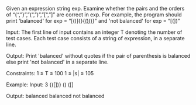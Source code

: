 Given an expression string exp. Examine whether the pairs and the orders of “{“,”}”,”(“,”)”,”[“,”]” are correct in exp.
For example, the program should print 'balanced' for exp = “[()]{}{[()()]()}” and 'not balanced' for exp = “[(])”

Input:
The first line of input contains an integer T denoting the number of test cases.  Each test case consists of a string of expression, in a separate line.

Output:
Print 'balanced' without quotes if the pair of parenthesis is balanced else print 'not balanced' in a separate line.

Constraints:
1 ≤ T ≤ 100
1 ≤ |s| ≤ 105

Example:
Input:
3
{([])}
()
([]

Output:
balanced
balanced
not balanced
